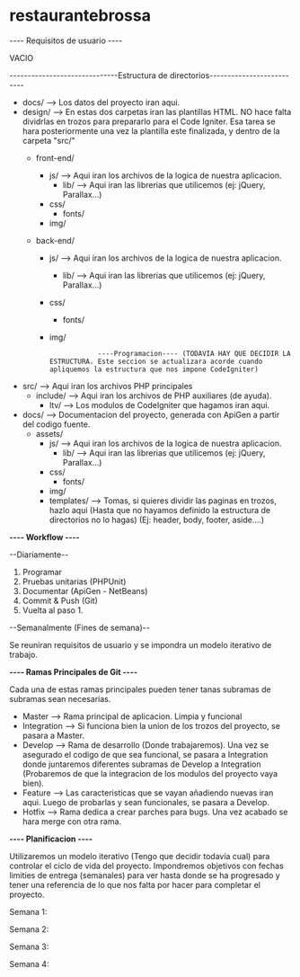 restaurantebrossa
=================

---- Requisitos de usuario ----

VACIO

------------------------------Estructura de directorios--------------------------
  
  - docs/ --> Los datos del proyecto iran aqui.
  - design/ --> En estas dos carpetas iran las plantillas HTML. NO hace falta dividrlas en trozos para prepararlo
                para el Code Igniter. Esa tarea se hara posteriormente una vez la plantilla este finalizada, y dentro de                  la carpeta "src/"
    - front-end/
      - js/ --> Aqui iran los archivos de la logica de nuestra aplicacion.
        - lib/ --> Aqui iran las librerias que utilicemos (ej: jQuery, Parallax...)
      - css/
        - fonts/
      - img/

    - back-end/
      - js/ --> Aqui iran los archivos de la logica de nuestra aplicacion.
        - lib/ --> Aqui iran las librerias que utilicemos (ej: jQuery, Parallax...)
      - css/
        - fonts/
      - img/
  
                        ----Programacion---- (TODAVIA HAY QUE DECIDIR LA ESTRUCTURA. Este seccion se actualizara acorde cuando apliquemos la estructura que nos impone CodeIgniter)

  - src/ --> Aqui iran los archivos PHP principales
    - include/ --> Aqui iran los archivos de PHP auxiliares (de ayuda).
      - ltv/ --> Los modulos de CodeIgniter que hagamos iran aqui. 
  - docs/ --> Documentacion del proyecto, generada con ApiGen a partir del codigo fuente.
    - assets/
      - js/ --> Aqui iran los archivos de la logica de nuestra aplicacion.
        - lib/ --> Aqui iran las librerias que utilicemos (ej: jQuery, Parallax...)
      - css/
        - fonts/
      - img/
      - templates/ --> Tomas, si quieres dividir las paginas en trozos, hazlo aqui (Hasta que no hayamos definido la estructura de directorios no lo hagas) (Ej: header, body, footer, aside....)



<b>---- Workflow ----</b>
    
--Diariamente--

  1. Programar
  2. Pruebas unitarias (PHPUnit)
  3. Documentar (ApiGen - NetBeans)
  4. Commit & Push (Git)
  5. Vuelta al paso 1.

--Semanalmente (Fines de semana)--

Se reuniran requisitos de usuario y se impondra un modelo iterativo de trabajo.

<b> ---- Ramas Principales de Git ---- </b>

Cada una de estas ramas principales pueden tener tanas subramas de subramas sean necesarias.

- Master --> Rama principal de aplicacion. Limpia y funcional
- Integration --> Si funciona bien la union de los trozos del proyecto, se pasara a Master.
- Develop --> Rama de desarrollo (Donde trabajaremos). Una vez se asegurado el codigo de que sea funcional, se pasara a Integration donde juntaremos diferentes subramas de Develop a Integration (Probaremos de que la integracion de los modulos del proyecto vaya bien).
- Feature --> Las caracteristicas que se vayan añadiendo nuevas iran aqui. Luego de probarlas y sean funcionales, se pasara a Develop.
- Hotfix --> Rama dedica a crear parches para bugs. Una vez acabado se hara merge con otra rama.

<b> ---- Planificacion ---- </b>

Utilizaremos un modelo iterativo (Tengo que decidir todavía cual) para controlar el ciclo de vida del proyecto.
Impondremos objetivos con fechas limities de entrega (semanales) para ver hasta donde se ha progresado y tener una referencia de lo que nos falta por hacer para completar el proyecto.

Semana 1:

Semana 2:

Semana 3:

Semana 4:

